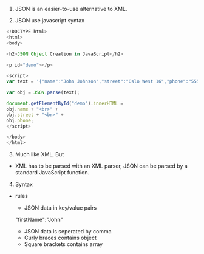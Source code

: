 1. JSON is an easier-to-use alternative to XML.

2. JSON use javascript syntax
```javascript
<!DOCTYPE html>
<html>
<body>

<h2>JSON Object Creation in JavaScript</h2>

<p id="demo"></p>

<script>
var text = '{"name":"John Johnson","street":"Oslo West 16","phone":"555 1234567"}';

var obj = JSON.parse(text);

document.getElementById("demo").innerHTML =
obj.name + "<br>" +
obj.street + "<br>" +
obj.phone;
</script>

</body>
</html>
```
3. Much like XML, But

  * XML has to be parsed with an XML parser, JSON can be parsed by a standard JavaScript function.

4. Syntax
  * rules
    * JSON data in key/value pairs
    
    "firstName":"John"
    
    * JSON data is seperated by comma
    * Curly braces contains object
    * Square brackets contains array
  
